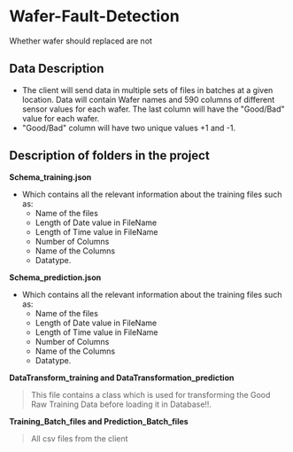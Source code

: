 # Wafer-Fault-Detection
Whether wafer should replaced are not

## Data Description
  - The client will send data in multiple sets of files in batches at a given location. Data will contain Wafer names and 590 columns of different sensor values for each wafer.  The last column will have the "Good/Bad" value for each wafer.
  - "Good/Bad" column will have two unique values +1 and -1.  

## Description of folders in the project
**Schema_training.json**
  - Which contains all the relevant information about the training files such as:
      - Name of the files
      - Length of Date value in FileName
      - Length of Time value in FileName
      - Number of Columns
      - Name of the Columns
      - Datatype.

**Schema_prediction.json**

  - Which contains all the relevant information about the training files such as:
      - Name of the files
      - Length of Date value in FileName
      - Length of Time value in FileName
      - Number of Columns
      - Name of the Columns
      - Datatype.
      
**DataTransform_training and DataTransformation_prediction**

>This file contains a class which is used for transforming the Good Raw Training Data before loading it in Database!!.

**Training_Batch_files and Prediction_Batch_files**
> All csv files from the client 



























